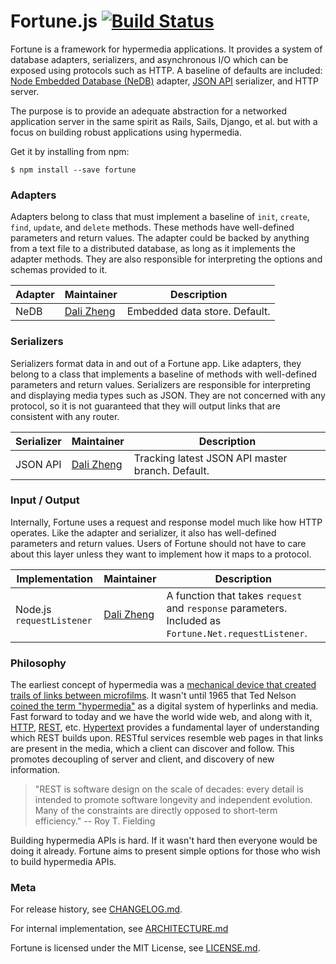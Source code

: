 # Fortune.js [![Build Status](https://travis-ci.org/fortunejs/fortune.png?branch=rewrite)](https://travis-ci.org/fortunejs/fortune)

Fortune is a framework for hypermedia applications. It provides a system of database adapters, serializers, and asynchronous I/O which can be exposed using protocols such as HTTP. A baseline of defaults are included: [Node Embedded Database (NeDB)](https://github.com/louischatriot/nedb) adapter, [JSON API](http://jsonapi.org) serializer, and HTTP server.

The purpose is to provide an adequate abstraction for a networked application server in the same spirit as Rails, Sails, Django, et al. but with a focus on building robust applications using hypermedia.

Get it by installing from npm:
```
$ npm install --save fortune
```


### Adapters

Adapters belong to class that must implement a baseline of `init`, `create`, `find`, `update`, and `delete` methods. These methods have well-defined parameters and return values. The adapter could be backed by anything from a text file to a distributed database, as long as it implements the adapter methods. They are also responsible for interpreting the options and schemas provided to it.


| Adapter          | Maintainer     | Description                             |
|------------------|----------------|-----------------------------------------|
| NeDB | [Dali Zheng](http://daliwa.li) | Embedded data store. Default. |


### Serializers

Serializers format data in and out of a Fortune app. Like adapters, they belong to a class that implements a baseline of methods with well-defined parameters and return values. Serializers are responsible for interpreting and displaying media types such as JSON. They are not concerned with any protocol, so it is not guaranteed that they will output links that are consistent with any router.

| Serializer       | Maintainer     | Description                             |
|------------------|----------------|-----------------------------------------|
| JSON API | [Dali Zheng](http://daliwa.li) | Tracking latest JSON API master branch. Default. |


### Input / Output

Internally, Fortune uses a request and response model much like how HTTP operates. Like the adapter and serializer, it also has well-defined parameters and return values. Users of Fortune should not have to care about this layer unless they want to implement how it maps to a protocol.

| Implementation   | Maintainer     | Description                             |
|------------------|----------------|-----------------------------------------|
| Node.js `requestListener` | [Dali Zheng](http://daliwa.li) | A function that takes `request` and `response` parameters. Included as `Fortune.Net.requestListener`. |


### Philosophy

The earliest concept of hypermedia was a [mechanical device that created trails of links between microfilms](https://en.wikipedia.org/wiki/Memex). It wasn't until 1965 that Ted Nelson [coined the term "hypermedia"](http://www.historyofinformation.com/expanded.php?id=1055) as a digital system of hyperlinks and media. Fast forward to today and we have the world wide web, and along with it, [HTTP](https://en.wikipedia.org/wiki/Hypertext_Transfer_Protocol), [REST](https://en.wikipedia.org/wiki/Representational_state_transfer), etc. [Hypertext](https://en.wikipedia.org/wiki/Hypertext) provides a fundamental layer of understanding which REST builds upon. RESTful services resemble web pages in that links are present in the media, which a client can discover and follow. This promotes decoupling of server and client, and discovery of new information.

> "REST is software design on the scale of decades: every detail is intended to promote software longevity and independent evolution. Many of the constraints are directly opposed to short-term efficiency." -- Roy T. Fielding

Building hypermedia APIs is hard. If it wasn't hard then everyone would be doing it already. Fortune aims to present simple options for those who wish to build hypermedia APIs.


### Meta

For release history, see [CHANGELOG.md](https://github.com/daliwali/fortune/blob/master/CHANGELOG.md).

For internal implementation, see [ARCHITECTURE.md](https://github.com/daliwali/fortune/blob/master/ARCHITECTURE.md)

Fortune is licensed under the MIT License, see [LICENSE.md](https://github.com/daliwali/fortune/blob/master/LICENSE.md).
